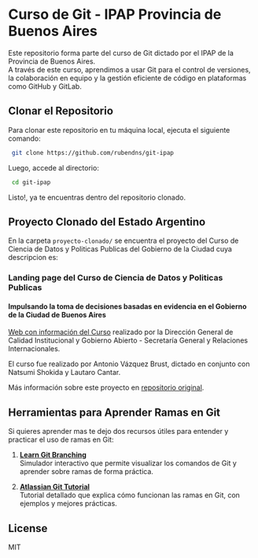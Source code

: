 # Curso de Git - IPAP Provincia de Buenos Aires

Este repositorio forma parte del curso de Git dictado por el IPAP de la Provincia de Buenos Aires.  
A través de este curso, aprendimos a usar Git para el control de versiones, la colaboración en equipo y la gestión eficiente de código en plataformas como GitHub y GitLab.

## Clonar el Repositorio

Para clonar este repositorio en tu máquina local, ejecuta el siguiente comando:
```sh
 git clone https://github.com/rubendns/git-ipap
```
Luego, accede al directorio:
```sh
 cd git-ipap
```
Listo!, ya te encuentras dentro del repositorio clonado.

## Proyecto Clonado del Estado Argentino

En la carpeta `proyecto-clonado/` se encuentra el proyecto del Curso de Ciencia de Datos y Politicas Publicas del Gobierno de la Ciudad cuya descripcion es:

### Landing page del Curso de Ciencia de Datos y Politicas Publicas 
#### Impulsando la toma de decisiones basadas en evidencia en el Gobierno de la Ciudad de Buenos Aires

[Web con información del Curso](https://datosgcba.github.io/curso-datos/) realizado por la Dirección General de Calidad Institucional y Gobierno Abierto - Secretaría General y Relaciones Internacionales.

El curso fue realizado por Antonio Vázquez Brust, dictado en conjunto con Natsumi Shokida y Lautaro Cantar.

Más información sobre este proyecto en [repositorio original](https://datosgcba.github.io/curso-datos/).

## Herramientas para Aprender Ramas en Git

Si quieres aprender mas te dejo dos recursos útiles para entender y practicar el uso de ramas en Git:

1. **[Learn Git Branching](https://learngitbranching.js.org/)**  
   Simulador interactivo que permite visualizar los comandos de Git y aprender sobre ramas de forma práctica.

2. **[Atlassian Git Tutorial](https://www.atlassian.com/git/tutorials/learn-git-with-bitbucket-cloud)**  
   Tutorial detallado que explica cómo funcionan las ramas en Git, con ejemplos y mejores prácticas.

## License

MIT